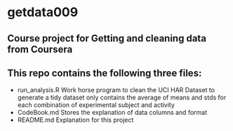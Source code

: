getdata009
==========

Course project for Getting and cleaning data from Coursera
----------
This repo contains the following three files:
----------
* run_analysis.R Work horse program to clean the UCI HAR Dataset to generate a tidy dataset only contains the average of means and stds for each combination of experimental subject and activity
* CodeBook.md  Stores the explanation of data columns and format
* README.md  Explanation for this project

